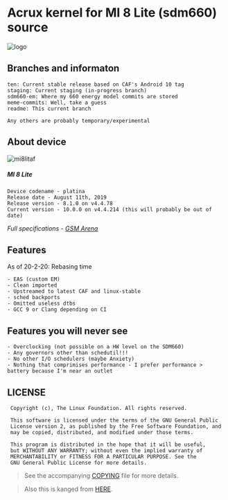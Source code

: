 # Acrux kernel for MI 8 Lite (sdm660) source

![logo](https://telegra.ph/file/d1db0b03507f710adc8c7.png)

## Branches and informaton
```
ten: Current stable release based on CAF's Android 10 tag
staging: Current staging (in-progress branch)
sdm660-em: Where my 660 energy model commits are stored
meme-commits: Well, take a guess
readme: This current branch

Any others are probably temporary/experimental
```

## About device
![mi8litaf](https://telegra.ph/file/9178a36968f4a20820c7a.jpg)

##### MI 8 Lite
```
Device codename - platina
Release date - August 11th, 2019
Release version - 8.1.0 on v4.4.78
Current version - 10.0.0 on v4.4.214 (this will probably be out of date)
```
*Full specifications - [GSM Arena](https://www.gsmarena.com/xiaomi_mi_8_lite-9329.php)*

## Features
As of 20-2-20: Rebasing time
```
- EAS (custom EM)
- Clean imported
- Upstreamed to latest CAF and linux-stable
- sched backports
- Omitted useless dtbs
- GCC 9 or Clang depending on CI
```

## Features you will never see
```
- Overclocking (not possible on a HW level on the SDM660)
- Any governors other than schedutil!!!
- No other I/O schedulers (maybe Anxiety)
- Nothing that comprimises performance - I prefer performance > battery because I'm near an outlet
```

## LICENSE
```
 Copyright (c), The Linux Foundation. All rights reserved.
 
 This software is licensed under the terms of the GNU General Public
 License version 2, as published by the Free Software Foundation, and
 may be copied, distributed, and modified under those terms.
 
 This program is distributed in the hope that it will be useful,
 but WITHOUT ANY WARRANTY; without even the implied warranty of
 MERCHANTABILITY or FITNESS FOR A PARTICULAR PURPOSE. See the
 GNU General Public License for more details.
```
> See the accompanying [COPYING](https://github.com/nysascape/kernel_xiaomi_acrux/blob/staging/COPYING) file for more details.

> Also this is kanged from [HERE](https://github.com/whoknowswhoiam/weebmsm8998-pie/blob/README/README.md).
